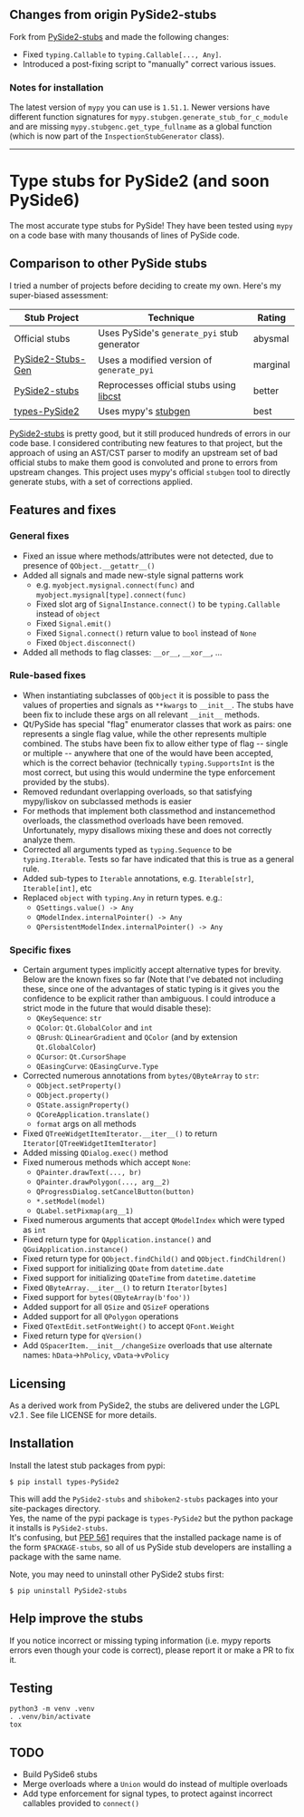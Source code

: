 ## Changes from origin PySide2-stubs

Fork from [PySide2-stubs](https://pypi.org/project/PySide2-stubs/) and made the following changes:

* Fixed `typing.Callable` to `typing.Callable[..., Any]`.
* Introduced a post-fixing script to "manually" correct various issues.

### Notes for installation

The latest version of `mypy` you can use is `1.51.1`. Newer versions have different function signatures for `mypy.stubgen.generate_stub_for_c_module` and are missing
`mypy.stubgenc.get_type_fullname` as a global function (which is now part of the `InspectionStubGenerator` class).

---

# Type stubs for PySide2 (and soon PySide6)

The most accurate type stubs for PySide! They have been tested using `mypy` on a code base with many thousands of lines of PySide code.

## Comparison to other PySide stubs

I tried a number of projects before deciding to create my own.  Here's my super-biased assessment:

| Stub Project                                                         | Technique                                                                         | Rating   |
|----------------------------------------------------------------------|-----------------------------------------------------------------------------------|----------|
| Official stubs                                                       | Uses PySide's `generate_pyi` stub generator                                       | abysmal  |
| [PySide2-Stubs-Gen](https://github.com/HareInWeed/PySide2-Stubs-Gen) | Uses a modified version of `generate_pyi`                                         | marginal |
| [PySide2-stubs](https://pypi.org/project/PySide2-stubs/)             | Reprocesses official stubs using [libcst](https://libcst.readthedocs.io/en/latest/) | better   |
| [types-PySide2](https://pypi.org/project/types-PySide2/)             | Uses mypy's [stubgen](https://mypy.readthedocs.io/en/stable/stubgen.html)         | best     |

[PySide2-stubs](https://pypi.org/project/PySide2-stubs/) is pretty good, but it still produced hundreds of errors in our code base.
I considered contributing new features to that project, but the approach of using an AST/CST parser to modify
an upstream set of bad official stubs to make them good is convoluted and prone to errors from upstream changes.
This project uses mypy's official `stubgen` tool to directly generate stubs, with a set of corrections applied.


## Features and fixes

### General fixes

* Fixed an issue where methods/attributes were not detected, due to presence of `QObject.__getattr__()`
* Added all signals and made new-style signal patterns work
  * e.g. `myobject.mysignal.connect(func)` and `myobject.mysignal[type].connect(func)`
  * Fixed slot arg of `SignalInstance.connect()` to be `typing.Callable` instead of `object`
  * Fixed `Signal.emit()`
  * Fixed `Signal.connect()` return value to `bool` instead of `None`
  * Fixed `Object.disconnect()`
* Added all methods to flag classes: `__or__`, `__xor__`, ...

### Rule-based fixes

* When instantiating subclasses of `QObject` it is possible to pass the values of properties and signals as `**kwargs` to `__init__`.  The stubs have been fix to include these args on all relevant `__init__` methods.
* Qt/PySide has special "flag" enumerator classes that work as pairs: one represents a single flag value, while the other represents multiple combined.  The stubs have been fix to allow either type of flag -- single or multiple -- anywhere that one of the would have been accepted, which is the correct behavior (technically `typing.SupportsInt` is the most correct, but using this would undermine the type enforcement provided by the stubs).
* Removed redundant overlapping overloads, so that satisfying mypy/liskov on subclassed methods is easier 
* For methods that implement both classmethod and instancemethod overloads, the classmethod overloads have been removed.  Unfortunately, mypy disallows mixing these and does not correctly analyze them.
* Corrected all arguments typed as `typing.Sequence` to be `typing.Iterable`.  Tests so far have indicated that this is true as a general rule. 
* Added sub-types to `Iterable` annotations, e.g. `Iterable[str]`,  `Iterable[int]`, etc
* Replaced `object` with `typing.Any` in return types. e.g.:
  * `QSettings.value() -> Any`
  * `QModelIndex.internalPointer() -> Any`
  * `QPersistentModelIndex.internalPointer() -> Any`

### Specific fixes

* Certain argument types implicitly accept alternative types for brevity.  Below are the known fixes so far (Note that I've debated not including these, since one of the advantages of static typing is it gives you the confidence to be explicit rather than ambiguous. I could introduce a strict mode in the future that would disable these):
  * `QKeySequence`: `str`
  * `QColor`: `Qt.GlobalColor` and `int`
  * `QBrush`: `QLinearGradient` and `QColor` (and by extension `Qt.GlobalColor`)
  * `QCursor`: `Qt.CursorShape`
  * `QEasingCurve`: `QEasingCurve.Type`
* Corrected numerous annotations from `bytes/QByteArray` to `str`:
  * `QObject.setProperty()`
  * `QObject.property()`
  * `QState.assignProperty()`
  * `QCoreApplication.translate()`
  * `format` args on all methods
* Fixed `QTreeWidgetItemIterator.__iter__()` to return `Iterator[QTreeWidgetItemIterator]`
* Added missing `QDialog.exec()` method
* Fixed numerous methods which accept `None`:
  * `QPainter.drawText(..., br)`
  * `QPainter.drawPolygon(..., arg__2)`
  * `QProgressDialog.setCancelButton(button)`
  * `*.setModel(model)`
  * `QLabel.setPixmap(arg__1)`
* Fixed numerous arguments that accept `QModelIndex` which were typed as `int`
* Fixed return type for `QApplication.instance()` and `QGuiApplication.instance()`
* Fixed return type for `QObject.findChild()` and `QObject.findChildren()`
* Fixed support for initializing `QDate` from `datetime.date`
* Fixed support for initializing `QDateTime` from `datetime.datetime`
* Fixed `QByteArray.__iter__()` to return `Iterator[bytes]`
* Fixed support for `bytes(QByteArray(b'foo'))`
* Added support for all `QSize` and `QSizeF` operations
* Added support for all `QPolygon` operations
* Fixed `QTextEdit.setFontWeight()` to accept `QFont.Weight`
* Fixed return type for `qVersion()`
* Add `QSpacerItem.__init__/changeSize` overloads that use alternate names: `hData`->`hPolicy`, `vData`->`vPolicy`

## Licensing

As a derived work from PySide2, the stubs are delivered under the LGPL v2.1 . See file LICENSE for more details.

## Installation

Install the latest stub packages from pypi:

    $ pip install types-PySide2

This will add the `PySide2-stubs` and `shiboken2-stubs` packages into your site-packages directory.  
Yes, the name of the pypi package is `types-PySide2` but the python package it installs is `PySide2-stubs`.  
It's confusing, but [PEP 561](https://peps.python.org/pep-0561/) requires that the installed package name is of the form `$PACKAGE-stubs`, so all of us PySide stub developers are installing a package with the same name.

Note, you may need to uninstall other PySide2 stubs first:

    $ pip uninstall PySide2-stubs

## Help improve the stubs

If you notice incorrect or missing typing information (i.e. mypy reports errors even though your code is correct), please report it or make a PR to fix it. 

## Testing

```
python3 -m venv .venv
. .venv/bin/activate
tox
```

## TODO

* Build PySide6 stubs
* Merge overloads where a `Union` would do instead of multiple overloads
* Add type enforcement for signal types, to protect against incorrect callables provided to `connect()`
